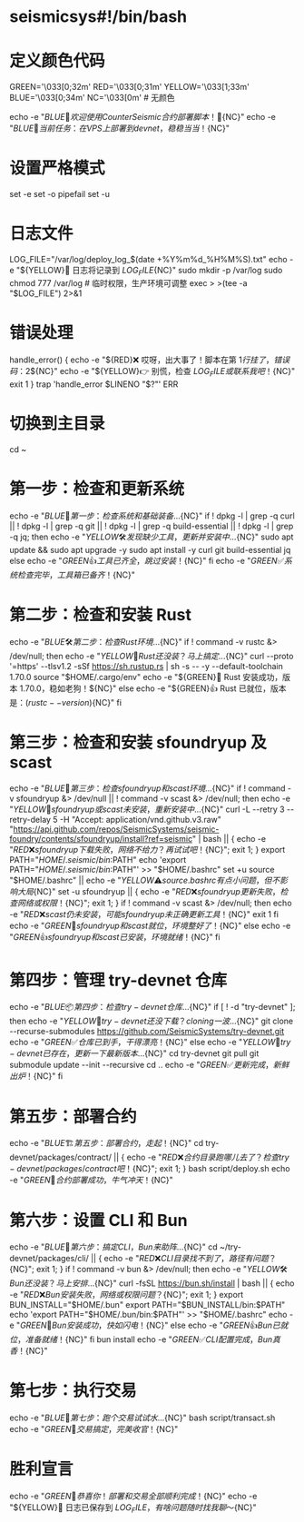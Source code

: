 # seismicsys#!/bin/bash

# 定义颜色代码
GREEN='\033[0;32m'
RED='\033[0;31m'
YELLOW='\033[1;33m'
BLUE='\033[0;34m'
NC='\033[0m' # 无颜色

echo -e "${BLUE}🌟 欢迎使用 Counter Seismic 合约部署脚本！🌟${NC}"
echo -e "${BLUE}📍 当前任务：在 VPS 上部署到 devnet，稳稳当当！${NC}"

# 设置严格模式
set -e
set -o pipefail
set -u

# 日志文件
LOG_FILE="/var/log/deploy_log_$(date +%Y%m%d_%H%M%S).txt"
echo -e "${YELLOW}📜 日志将记录到 $LOG_FILE${NC}"
sudo mkdir -p /var/log
sudo chmod 777 /var/log  # 临时权限，生产环境可调整
exec > >(tee -a "$LOG_FILE") 2>&1

# 错误处理
handle_error() {
    echo -e "${RED}❌ 哎呀，出大事了！脚本在第 $1 行挂了，错误码：$2${NC}"
    echo -e "${YELLOW}👉 别慌，检查 $LOG_FILE 或联系我吧！${NC}"
    exit 1
}
trap 'handle_error $LINENO "$?"' ERR

# 切换到主目录
cd ~

# 第一步：检查和更新系统
echo -e "${BLUE}🚀 第一步：检查系统和基础装备...${NC}"
if ! dpkg -l | grep -q curl || ! dpkg -l | grep -q git || ! dpkg -l | grep -q build-essential || ! dpkg -l | grep -q jq; then
    echo -e "${YELLOW}🛠️ 发现缺少工具，更新并安装中...${NC}"
    sudo apt update && sudo apt upgrade -y
    sudo apt install -y curl git build-essential jq
else
    echo -e "${GREEN}👍 工具已齐全，跳过安装！${NC}"
fi
echo -e "${GREEN}✅ 系统检查完毕，工具箱已备齐！${NC}"

# 第二步：检查和安装 Rust
echo -e "${BLUE}🛠️ 第二步：检查 Rust 环境...${NC}"
if ! command -v rustc &> /dev/null; then
    echo -e "${YELLOW}🔧 Rust 还没装？马上搞定...${NC}"
    curl --proto '=https' --tlsv1.2 -sSf https://sh.rustup.rs | sh -s -- -y --default-toolchain 1.70.0
    source "$HOME/.cargo/env"
    echo -e "${GREEN}🎉 Rust 安装成功，版本 1.70.0，稳如老狗！${NC}"
else
    echo -e "${GREEN}👍 Rust 已就位，版本是：$(rustc --version)${NC}"
fi

# 第三步：检查和安装 sfoundryup 及 scast
echo -e "${BLUE}🔧 第三步：检查 sfoundryup 和 scast 环境...${NC}"
if ! command -v sfoundryup &> /dev/null || ! command -v scast &> /dev/null; then
    echo -e "${YELLOW}🚀 sfoundryup 或 scast 未安装，重新安装中...${NC}"
    curl -L --retry 3 --retry-delay 5 -H "Accept: application/vnd.github.v3.raw" \
         "https://api.github.com/repos/SeismicSystems/seismic-foundry/contents/sfoundryup/install?ref=seismic" | bash || {
        echo -e "${RED}❌ sfoundryup 下载失败，网络不给力？再试试吧！${NC}"; exit 1;
    }
    export PATH="$HOME/.seismic/bin:$PATH"
    echo 'export PATH="$HOME/.seismic/bin:$PATH"' >> "$HOME/.bashrc"
    set +u
    source "$HOME/.bashrc" || echo -e "${YELLOW}⚠️ source .bashrc 有点小问题，但不影响大局${NC}"
    set -u
    sfoundryup || { echo -e "${RED}❌ sfoundryup 更新失败，检查网络或权限！${NC}"; exit 1; }
    if ! command -v scast &> /dev/null; then
        echo -e "${RED}❌ scast 仍未安装，可能 sfoundryup 未正确更新工具！${NC}"
        exit 1
    fi
    echo -e "${GREEN}🎯 sfoundryup 和 scast 就位，环境整好了！${NC}"
else
    echo -e "${GREEN}👍 sfoundryup 和 scast 已安装，环境就绪！${NC}"
fi

# 第四步：管理 try-devnet 仓库
echo -e "${BLUE}📦 第四步：检查 try-devnet 仓库...${NC}"
if [ ! -d "try-devnet" ]; then
    echo -e "${YELLOW}🔄 try-devnet 还没下载？cloning 一波...${NC}"
    git clone --recurse-submodules https://github.com/SeismicSystems/try-devnet.git
    echo -e "${GREEN}✅ 仓库已到手，干得漂亮！${NC}"
else
    echo -e "${YELLOW}🔄 try-devnet 已存在，更新一下最新版本...${NC}"
    cd try-devnet
    git pull
    git submodule update --init --recursive
    cd ..
    echo -e "${GREEN}✅ 更新完成，新鲜出炉！${NC}"
fi

# 第五步：部署合约
echo -e "${BLUE}🏗️ 第五步：部署合约，走起！${NC}"
cd try-devnet/packages/contract/ || {
    echo -e "${RED}❌ 合约目录跑哪儿去了？检查 try-devnet/packages/contract 吧！${NC}"; exit 1;
}
bash script/deploy.sh
echo -e "${GREEN}🎉 合约部署成功，牛气冲天！${NC}"

# 第六步：设置 CLI 和 Bun
echo -e "${BLUE}📲 第六步：搞定 CLI，Bun 来助阵...${NC}"
cd ~/try-devnet/packages/cli/ || {
    echo -e "${RED}❌ CLI 目录找不到了，路径有问题？${NC}"; exit 1;
}
if ! command -v bun &> /dev/null; then
    echo -e "${YELLOW}🛠️ Bun 还没装？马上安排...${NC}"
    curl -fsSL https://bun.sh/install | bash || {
        echo -e "${RED}❌ Bun 安装失败，网络或权限问题？${NC}"; exit 1;
    }
    export BUN_INSTALL="$HOME/.bun"
    export PATH="$BUN_INSTALL/bin:$PATH"
    echo 'export PATH="$HOME/.bun/bin:$PATH"' >> "$HOME/.bashrc"
    echo -e "${GREEN}🎉 Bun 安装成功，快如闪电！${NC}"
else
    echo -e "${GREEN}👍 Bun 已就位，准备就绪！${NC}"
fi
bun install
echo -e "${GREEN}✅ CLI 配置完成，Bun 真香！${NC}"

# 第七步：执行交易
echo -e "${BLUE}💸 第七步：跑个交易试试水...${NC}"
bash script/transact.sh
echo -e "${GREEN}🎊 交易搞定，完美收官！${NC}"

# 胜利宣言
echo -e "${GREEN}🌈 恭喜你！部署和交易全部顺利完成！${NC}"
echo -e "${YELLOW}👀 日志已保存到 $LOG_FILE，有啥问题随时找我聊～${NC}"
